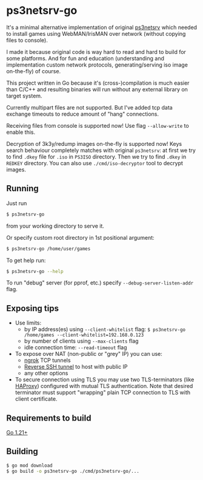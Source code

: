 # ps3netsrv-go

It's a minimal alternative implementation of original [ps3netsrv](https://github.com/aldostools/webMAN-MOD/tree/master/_Projects_/ps3netsrv)
which needed to install games using WebMAN/IrisMAN over network (without copying files to console).

I made it because original code is way hard to read and hard to build for some platforms. And for fun and education
(understanding and implementation custom network protocols, generating/serving iso image on-the-fly) of course.

This project written in Go because it's (cross-)compilation is much easier than C/C++ and resulting binaries
will run without any external library on target system.

Currently multipart files are not supported. But I've added tcp data exchange timeouts to reduce amount of "hang" connections.

Receiving files from console is supported now! Use flag `--allow-write` to enable this.

Decryption of 3k3y/redump images on-the-fly is supported now! Keys search behaviour completely matches with original `ps3netsrv`:
at first we try to find `.dkey` file for `.iso` in `PS3ISO` directory. Then we try to find `.dkey` in `REDKEY` directory.
You can also use `./cmd/iso-decryptor` tool to decrypt images.

## Running
Just run
```bash
$ ps3netsrv-go
```
from your working directory to serve it.

Or specify custom root directory in 1st positional argument:
```bash
$ ps3netsrv-go /home/user/games
```

To get help run:

```bash
$ ps3netsrv-go --help
```

To run "debug" server (for pprof, etc.) specify `--debug-server-listen-addr` flag.

## Exposing tips
* Use limits:
    * by IP address(es) using `--client-whitelist` flag: `$ ps3netsrv-go /home/games --client-whitelist=192.168.0.123`
    * by number of clients using `--max-clients` flag
    * idle connection time: `--read-timeout` flag
* To expose over NAT (non-public or "grey" IP) you can use:
    * [ngrok](https://ngrok.com/docs/secure-tunnels/tunnels/tcp-tunnels/) TCP tunnels
    * [Reverse SSH tunnel](https://jfrog.com/connect/post/reverse-ssh-tunneling-from-start-to-end/) to host with public IP
    * any other options
* To secure connection using TLS you may use two TLS-terminators (like [HAProxy](https://www.haproxy.org/)) configured with mutual TLS authentication. Note that desired terminator must support "wrapping" plain TCP connection to TLS with client certificate. 

## Requirements to build
[Go 1.21+](https://go.dev/dl/)

## Building
```bash
$ go mod download
$ go build -o ps3netsrv-go ./cmd/ps3netsrv-go/...
```
